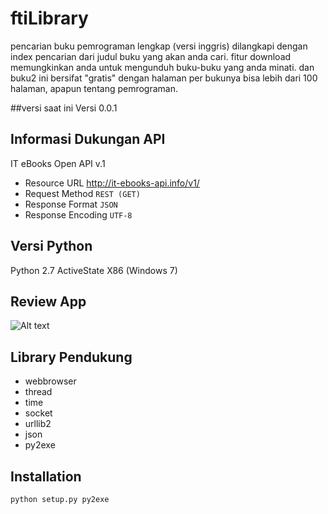 ftiLibrary
==========

pencarian buku pemrograman lengkap (versi inggris) dilangkapi dengan index pencarian dari judul buku yang akan anda cari. fitur download memungkinkan anda untuk mengunduh buku-buku yang anda minati. dan buku2 ini bersifat "gratis" dengan halaman per bukunya bisa lebih dari 100 halaman, apapun tentang pemrograman.

##versi saat ini
Versi 0.0.1

## Informasi Dukungan API
IT eBooks Open API v.1

* Resource URL	http://it-ebooks-api.info/v1/
* Request Method	`REST (GET)`
* Response Format	`JSON`
* Response Encoding	```UTF-8```

## Versi Python
Python 2.7 ActiveState X86 (Windows 7)

## Review App
![Alt text](https://scontent-b-sea.xx.fbcdn.net/hphotos-xpa1/v/t1.0-9/10449511_1539483996296483_778270238012168443_n.jpg?oh=f36a30f737bd8b04aa40b2c62917743e&oe=5515FDAB)

## Library Pendukung
* webbrowser
* thread
* time
* socket
* urllib2
* json
* py2exe

## Installation
```
python setup.py py2exe
```
